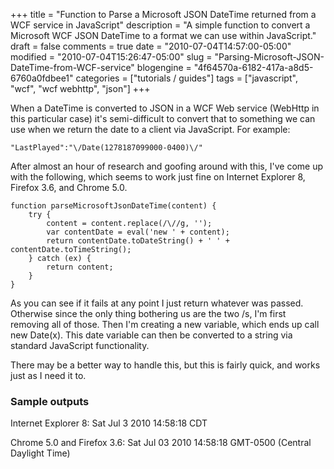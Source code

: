 +++
title = "Function to Parse a Microsoft JSON DateTime returned from a WCF service in JavaScript"
description = "A simple function to convert a Microsoft WCF JSON DateTime to a format we can use within JavaScript."
draft = false
comments = true
date = "2010-07-04T14:57:00-05:00"
modified = "2010-07-04T15:26:47-05:00"
slug = "Parsing-Microsoft-JSON-DateTime-from-WCF-service"
blogengine = "4f64570a-6182-417a-a8d5-6760a0fdbee1"
categories = ["tutorials / guides"]
tags = ["javascript", "wcf", "wcf webhttp", "json"]
+++

<p>When a DateTime is converted to JSON in a WCF Web service (WebHttp in this particular case) it's semi-difficult to convert that to something we can use when we return the date to a client via JavaScript. For example:</p>
<pre><code>"LastPlayed":"\/Date(1278187099000-0400)\/"</code></pre>
<p>After almost an hour of research and goofing around with this, I've come up with the following, which seems to work just fine on Internet Explorer 8, Firefox 3.6, and Chrome 5.0.</p>
<pre class="code"><code class="js">function parseMicrosoftJsonDateTime(content) {
	try {
		content = content.replace(/\//g, '');
		var contentDate = eval('new ' + content);
		return contentDate.toDateString() + ' ' + contentDate.toTimeString();
	} catch (ex) {
		return content;
	}
}</code></pre>
<p>As you can see if it fails at any point I just return whatever was passed. Otherwise since the only thing bothering us are the two /s, I'm first removing all of those. Then I'm creating a new variable, which ends up call new Date(x). This date variable can then be converted to a string via standard JavaScript functionality.</p>
<p>There may be a better way to handle this, but this is fairly quick, and works just as I need it to.</p>
<h3>Sample outputs</h3>
<p>Internet Explorer 8: Sat Jul 3 2010 14:58:18 CDT</p>
<p>Chrome 5.0 and Firefox 3.6: Sat Jul 03 2010 14:58:18 GMT-0500 (Central Daylight Time)</p>
